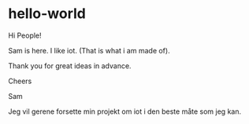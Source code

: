 # hello-world

Hi People!

Sam is here. I like iot. (That is what i am made of).

Thank you for great ideas in advance.

Cheers

Sam

Jeg vil gerene forsette min projekt om iot i den beste måte som jeg kan.
